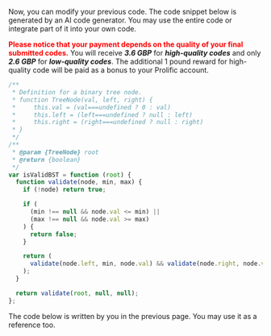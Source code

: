 Now, you can modify your previous code.  The code snippet below is generated by an AI code generator. You may use the entire code or integrate part of it into your own code. 



<span style="color: red;">**Please notice that your payment depends on the quality of your final submitted codes.**</span> You will receive ***3.6 GBP*** for ***high-quality codes*** and only ***2.6 GBP*** for ***low-quality codes***. The additional 1 pound reward for high-quality code will be paid as a bonus to your Prolific account.  

```javascript
/**
 * Definition for a binary tree node.
 * function TreeNode(val, left, right) {
 *     this.val = (val===undefined ? 0 : val)
 *     this.left = (left===undefined ? null : left)
 *     this.right = (right===undefined ? null : right)
 * }
 */
/**
 * @param {TreeNode} root
 * @return {boolean}
 */
var isValidBST = function (root) {
  function validate(node, min, max) {
    if (!node) return true;

    if (
      (min !== null && node.val <= min) ||
      (max !== null && node.val >= max)
    ) {
      return false;
    }

    return (
      validate(node.left, min, node.val) && validate(node.right, node.val, max)
    );
  }

  return validate(root, null, null);
};

```

The code below is written by you in the previous page. You may use it as a reference too. 